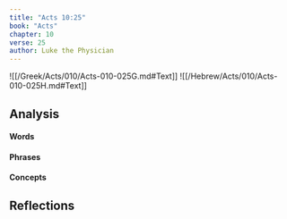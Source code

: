 ```yaml
---
title: "Acts 10:25"
book: "Acts"
chapter: 10
verse: 25
author: Luke the Physician
---
```

![[/Greek/Acts/010/Acts-010-025G.md#Text]]
![[/Hebrew/Acts/010/Acts-010-025H.md#Text]]

## Analysis

#### Words

#### Phrases

#### Concepts

## Reflections
